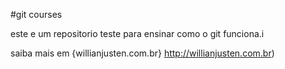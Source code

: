 
#git courses



este e um repositorio teste para ensinar como o git funciona.i 




saiba mais em {willianjusten.com.br} http://willianjusten.com.br) 



















